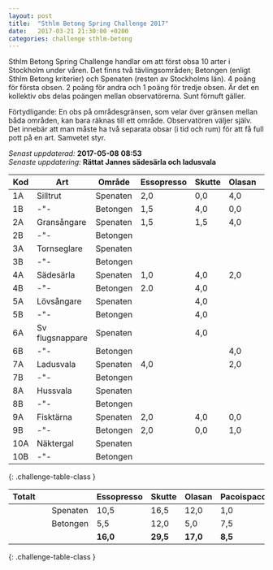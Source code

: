 ```yaml
---
layout: post
title:  "Sthlm Betong Spring Challenge 2017"
date:   2017-03-21 21:30:00 +0200
categories: challenge sthlm-betong
---
```


Sthlm Betong Spring Challenge handlar om att först obsa 10 arter i Stockholm under våren. Det finns två tävlingsområden; Betongen (enligt Sthlm Betong kriterier) och Spenaten (resten av Stockholms län). 4 poäng för första obsen. 2 poäng för andra och 1 poäng för tredje obsen. Är det en kollektiv obs delas poängen mellan observatörerna. Sunt förnuft gäller.

Förtydligande: En obs på områdesgränsen, som velar över gränsen mellan båda områden, kan bara räknas till ett område. Observatören väljer själv. Det innebär att man måste ha två separata obsar (i tid och rum) för att få full pott på en art. Samvetet styr.

*Senast* *uppdaterad:* **2017-05-08** **08:53**    
*Senaste* *uppdatering:* **Rättat Jannes sädesärla och ladusvala**

| Kod | Art         | Område   | Essopresso | Skutte | Olasan | Pacoispaco |
| --- | ----------- | -------- | ---------- | ------ | ------ | ---------- |
| 1A  | Silltrut    | Spenaten | 2,0        | 0,0    | 4,0    | 1,0        |
| 1B  |    -"-      | Betongen | 1,5        | 4,0    | 0,0    | 1,5        |
| 2A  | Gransångare | Spenaten | 1,5        | 1,5    | 4,0    | 0,0        |
| 2B  |    -"-      | Betongen |            |        |        |            |
| 3A  | Tornseglare | Spenaten |            |        |        |            |
| 3B  |    -"-      | Betongen |            |        |        |            |
| 4A  | Sädesärla   | Spenaten | 1,0        | 4,0    | 2,0    | 0,0        |
| 4B  |    -"-      | Betongen | 2.0        | 4,0    |        | 2,0        |
| 5A  | Lövsångare  | Spenaten |            | 4,0    |        |            |
| 5B  |    -"-      | Betongen |            | 4,0    |        |            |
| 6A  | Sv flugsnappare | Spenaten |        | 4,0    |        |            |
| 6B  |    -"-          | Betongen |        |        | 4,0    |            |
| 7A  | Ladusvala   | Spenaten | 4,0        |        | 2,0    |            |
| 7B  |    -"-      | Betongen |            |        |        |            |
| 8A  | Hussvala    | Spenaten |            |        |        |            |
| 8B  |    -"-      | Betongen |            |        |        |            |
| 9A  | Fisktärna   | Spenaten | 2,0        | 4,0    | 0,0    | 1,0        |
| 9B  |    -"-      | Betongen | 2,0        | 0,0    | 1,0    | 4,0        |
| 10A | Näktergal   | Spenaten |            |        |        |            |
| 10B |    -"-      | Betongen |            |        |        |            |
{: .challenge-table-class }

| Totalt  |         |          | Essopresso | Skutte | Olasan | Pacoispaco |
| ------- | ------- | -------- | ---------- | ------ | ------ | ---------- |
|         |         | Spenaten | 10,5       | 16,5   | 12,0   |  1,0       |
|         |         | Betongen |  5,5       | 12,0   |  5,0   |  7,5       |
|         |         |          |  **16,0**  | **29,5** | **17,0** | **8,5**  |
{: .challenge-table-class }
